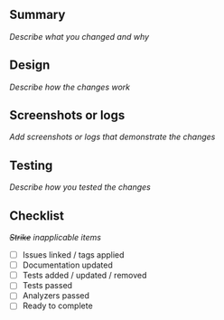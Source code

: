 ## Summary

_Describe what you changed and why_

## Design

_Describe how the changes work_

## Screenshots or logs

_Add screenshots or logs that demonstrate the changes_

## Testing

_Describe how you tested the changes_

## Checklist

_~~Strike~~ inapplicable items_

- [ ] Issues linked / tags applied
- [ ] Documentation updated
- [ ] Tests added / updated / removed
- [ ] Tests passed
- [ ] Analyzers passed
- [ ] Ready to complete

